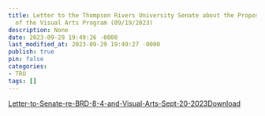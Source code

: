 ```yaml
---
title: Letter to the Thompson Rivers University Senate about the Proposed Elimination
  of the Visual Arts Program (09/19/2023)
description: None
date: 2023-09-29 19:49:26 -0000
last_modified_at: 2023-09-29 19:49:27 -0000
publish: true
pin: false
categories:
- TRU
tags: []
---
```

[Letter-to-Senate-re-BRD-8-4-and-Visual-Arts-Sept-20-2023](https://franklinsayre.trubox.ca/wp-content/uploads/sites/1955/2023/09/Letter-to-Senate-re-BRD-8-4-and-Visual-Arts-Sept-20-2023.pdf)[Download](https://franklinsayre.trubox.ca/wp-content/uploads/sites/1955/2023/09/Letter-to-Senate-re-BRD-8-4-and-Visual-Arts-Sept-20-2023.pdf)
